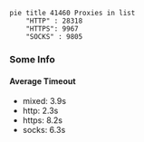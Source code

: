 
```mermaid
pie title 41460 Proxies in list
    "HTTP" : 28318
    "HTTPS": 9967
    "SOCKS" : 9805
```

### Some Info
#### Average Timeout

- mixed: 3.9s
- http: 2.3s
- https: 8.2s
- socks: 6.3s